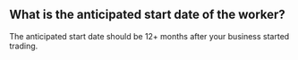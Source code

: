 ## What is the anticipated start date of the worker?

The anticipated start date should be 12+ months after your business started trading.
